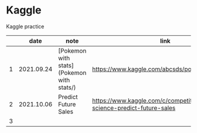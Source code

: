 # Kaggle
Kaggle practice


|   |    date    | note  |                     link                    |
|---|:----------:|------|-------------------------------------------|
| 1 | 2021.09.24 | [Pokemon with stats](Pokemon with stats/)     | https://www.kaggle.com/abcsds/pokemon/version/2|
| 2 | 2021.10.06  | Predict Future Sales  |  https://www.kaggle.com/c/competitive-data-science-predict-future-sales |
| 3 |            |               |                                             |
